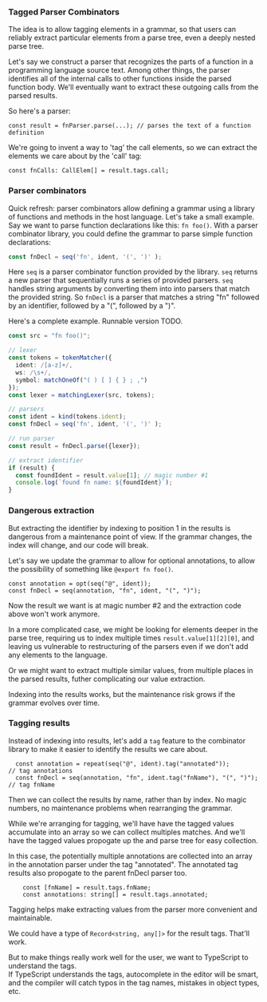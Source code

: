 ### Tagged Parser Combinators

The idea is to allow tagging elements in a grammar,
so that users can reliably extract particular elements from a parse tree, 
even a deeply nested parse tree.

Let's say we construct a parser that recognizes the parts of a function 
in a programming language source text. 
Among other things, the parser identifies all of the internal 
calls to other functions inside the parsed function body.
We'll eventually want to extract these outgoing calls from the parsed results.

So here's a parser:
```
const result = fnParser.parse(...); // parses the text of a function definition
```

We're going to invent a way to 'tag' the call elements,
so we can extract the elements we care about by the 'call' tag:

```
const fnCalls: CallElem[] = result.tags.call;
```

### Parser combinators

Quick refresh: parser combinators allow defining a grammar using
a library of functions and methods in the host language.
Let's take a small example. 
Say we want to parse function declarations like this: `fn foo()`. 
With a parser combinator library, you could define the grammar to parse
simple function declarations:

```ts
const fnDecl = seq('fn', ident, '(', ')' );
```

Here `seq` is a parser combinator function provided by the library. 
`seq` returns a new parser that sequentially runs a series of provided parsers.
`seq` handles string arguments by converting them into into parsers that match
the provided string. 
So `fnDecl` is a parser that matches a string "fn" followed by
an identifier, followed by a "(", followed by a ")".

Here's a complete example. Runnable version TODO.

```ts
const src = "fn foo()";

// lexer
const tokens = tokenMatcher({
  ident: /[a-z]+/,
  ws: /\s+/,
  symbol: matchOneOf("( ) [ ] { } ; ,")
});
const lexer = matchingLexer(src, tokens);

// parsers
const ident = kind(tokens.ident);
const fnDecl = seq('fn', ident, '(', ')' );

// run parser 
const result = fnDecl.parse({lexer});

// extract identifier 
if (result) {
  const foundIdent = result.value[1]; // magic number #1
  console.log(`found fn name: ${foundIdent}`);
}
```

### Dangerous extraction

But extracting the identifier by indexing to position
1 in the results is dangerous from a maintenance point of view. 
If the grammar changes, the index will change, and our code will break.

Let's say we update the grammar to allow for optional annotations, 
to allow the possibility of something like `@export fn foo()`.
```
const annotation = opt(seq("@", ident));
const fnDecl = seq(annotation, "fn", ident, "(", ")");
```

Now the result we want is at magic number #2 and the extraction code above won't work anymore.

In a more complicated case, 
we might be looking for elements deeper in the parse tree, 
requiring us to index multiple times `result.value[1][2][0]`, and leaving
us vulnerable to restructuring of the parsers even if we don't
add any elements to the language. 

Or we might want to extract multiple similar values, from multiple places
in the parsed results, futher complicating our value extraction.

Indexing into the results works, but the maintenance risk grows if
the grammar evolves over time.

### Tagging results

Instead of indexing into results, 
let's add a `tag` feature to the combinator library to make it easier
to identify the results we care about.

```
  const annotation = repeat(seq("@", ident).tag("annotated"));        // tag annotations
  const fnDecl = seq(annotation, "fn", ident.tag("fnName"), "(", ")"); // tag fnName
```

Then we can collect the results by name, rather than by index. 
No magic numbers, no maintenance problems when rearranging the grammar.

While we're arranging for tagging, we'll have have the tagged values accumulate 
into an array so we can collect multiples matches. 
And we'll have the tagged values propogate up the
and parse tree for easy collection.

In this case, the potentially multiple annotations are collected into an array in
the annotation parser under the tag "annotated". 
The annotated tag results also propogate to the parent fnDecl parser too.

```
    const [fnName] = result.tags.fnName; 
    const annotations: string[] = result.tags.annotated;
```

Tagging helps make extracting values from the parser more convenient and 
maintainable. 

We could have a type of `Record<string, any[]>` for the result tags. 
That'll work.  

But to make things really work well for the user, 
we want to TypeScript to understand the tags.  
If TypeScript understands the tags, autocomplete in the editor will be smart,
and the compiler will catch typos in the tag names, 
mistakes in object types, etc.
